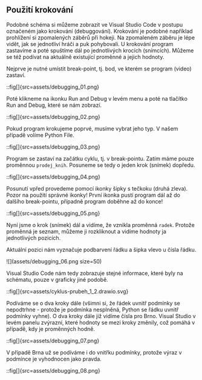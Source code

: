 ## Použití krokování

Podobné schéma si můžeme zobrazit ve Visual Studio Code v postupu označeném jako krokování (debuggování). Krokování je podobné například prohlížení si zpomalených záběrů při hokeji. Na zpomaleném záběru je lépe vidět, jak se jednotliví hráči a puk pohybovali. U krokování program zastavíme a poté spuštíme dál po jednotlivých krocích (snímcích). Můžeme se též podívat na aktuálně existující proměnné a jejich hodnoty.

Nejprve je nutné umístit break-point, tj. bod, ve kterém se program (video) zastaví.

::fig[]{src=assets/debugging_01.png}

Poté klikneme na ikonku Run and Debug v levém menu a poté na tlačítko Run and Debug, které se nám zobrazí.

::fig[]{src=assets/debugging_02.png}

Pokud program krokujeme poprvé, musíme vybrat jeho typ. V našem případě volíme Python File.

::fig[]{src=assets/debugging_03.png}

Program se zastaví na začátku cyklu, tj. v break-pointu. Zatím máme pouze proměnnou `prodej_knih`. Posuneme se tedy o jeden krok (snímek) dopředu.

::fig[]{src=assets/debugging_04.png}

Posunutí vpřed provedeme pomocí ikonky šipky s tečkoku (druhá zleva). Pozor na použití správné ikonky! První ikonka pustí program dál až do dalšího break-pointu, případně program doběhne až do konce!

::fig[]{src=assets/debugging_05.png}

Nyní jsme o krok (snímek) dál a vidíme, že vznikla proměnná `radek`. Protože proměnná je seznam, můžeme ji rozkliknout a vidíme hodnoty ja jednotlivých pozicích.

Aktuální pozici nám vyznačuje podbarvení řádku a šipka vlevo u čísla řádku.

![](assets/debugging_06.png size=50)

Visual Studio Code nám tedy zobrazuje stejné informace, které byly na schématu, pouze v graficky jiné podobě.

::fig[]{src=assets/cyklus-prubeh_1_2.drawio.svg}

Podíváme se o dva kroky dále (všimni si, že řádek uvnitř podmínky se nepodtrhne - protože je podmínka nesplněná, Python se řádku uvnitř podmínky vyhne). O dva kroky dále již vidíme čísla pro Brno. Visual Studio v levém panelu zvýrazní, které hodnoty se mezi kroky změnily, což pomáhá v případě, kdy je proměnných hodně.

::fig[]{src=assets/debugging_07.png}

V případě Brna už se podíváme i do vnitřku podmínky, protože výraz v podmínce je vyhodnocen jako pravda.

::fig[]{src=assets/debugging_08.png}
